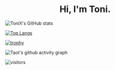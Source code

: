 <h1 align="center"> Hi, I'm Toni. </h1>

![ToniX's GitHub stats](https://github-readme-stats.vercel.app/api?username=ToniXWD&show_icons=true&theme=radical)

[![Top Langs](https://github-readme-stats.vercel.app/api/top-langs/?username=ToniXWD&&theme=radical&size_weight=1&count_weight=0&langs_count=10&layout=compact)]((https://github.com/anuraghazra/github-readme-stats))

<!-- [![Harlok's WakaTime stats](https://github-readme-stats.vercel.app/api/wakatime?username=ToniXWD)](https://github.com/anuraghazra/github-readme-stats) -->

[![trophy](https://github-profile-trophy.vercel.app/?username=ToniXWD&row=1&margin-w=10&theme=dark_lover)](https://github.com/ryo-ma/github-profile-trophy)

![Taot's github activity graph](https://github-readme-activity-graph.vercel.app/graph?username=ToniXWD&theme=xcode)

![visitors](https://visitor-badge.glitch.me/badge?page_id=ToniXWD&left_color=green&right_color=red)
